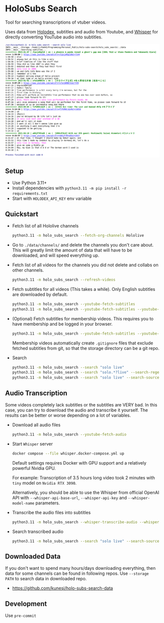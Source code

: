# HoloSubs Search

Tool for searching transcriptions of vtuber videos.

Uses data from [Holodex](https://holodex.net), subtitles and audio from Youtube, and [Whisper](https://github.com/fedirz/faster-whisper-server) for directly converting YouTube audio into subtitles.

![example.png](./example.png)


## Setup

- Use Python 3.11+
- Install dependencies with `python3.11 -m pip install -r requirements.txt`
- Start with `HOLODEX_API_KEY` env variable


## Quickstart

- Fetch list of all Hololive channels

    ```bash
    python3.11 -m holo_subs_search --fetch-org-channels Hololive
    ```


- Go to `./data/channels/` and delete the channels you don't care about. This will greatly limit the amount of data that will have to be downloaded, and will speed everything up.


- Fetch list of all videos for the channels you did not delete and collabs on other channels.

    ```bash
    python3.11 -m holo_subs_search --refresh-videos
    ```


- Fetch subtitles for all videos (This takes a while). Only English subtitles are downloaded by default.

    ```bash
    python3.11 -m holo_subs_search --youtube-fetch-subtitles
    python3.11 -m holo_subs_search --youtube-fetch-subtitles --youtube-fetch-subtitles-langs en jp id
    ```


- (Optional) Fetch subtitles for membership videos. This requires you to have membership and be logged in your browser.

    ```bash
    python3.11 -m holo_subs_search --youtube-fetch-subtitles --youtube-memberships UCHsx4Hqa-1ORjQTh9TYDhww --youtube-cookies-from-browser chrome
    ```

  Membership videos automatically create `.gitignore` files that exclude fetched subtitles from git, so that the storage directory can be a git repo.


- Search

    ```bash
    python3.11 -m holo_subs_search --search "solo live"
    python3.11 -m holo_subs_search --search "solo.*?live" --search-regex
    python3.11 -m holo_subs_search --search "solo live" --search-sources youtube --search-langs en
    ```


## Audio Transcription

Some videos completely lack subtitles or the subtitles are VERY bad. In this case, you can try to download the audio and transcribe it yourself. The results can be better or worse depending on a lot of variables.


- Download all audio files

    ```bash
    python3.11 -m holo_subs_search --youtube-fetch-audio
    ```


- Start `Whisper` server

    ```bash
    docker compose --file whisper.docker-compose.yml up
    ```

    Default settings requires Docker with GPU support and a relatively powerful Nvidia GPU. 
    
    For example: Transcription of 3.5 hours long video took 2 minutes with `tiny` model on `Nvidia RTX 3090`.
    
    Alternatively, you should be able to use the Whisper from official OpenAI API with `--whisper-api-base-url`, `--whisper-api-key` and `--whisper-model-name` parameters.


- Transcribe the audio files into subtitles

    ```bash
    python3.11 -m holo_subs_search --whisper-transcribe-audio --whisper-model-size tiny
    ```


- Search transcribed audio

    ```bash
    python3.11 -m holo_subs_search --search "solo live" --search-sources whisper
    ```


## Downloaded Data

If you don't want to spend many hours/days downloading everything, then data for some channels can be found in following repos. Use `--storage PATH` to search data in downloaded repo.

- https://github.com/kunesj/holo-subs-search-data


## Development

Use `pre-commit`
